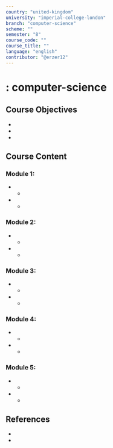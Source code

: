 ```yaml
---
country: "united-kingdom"
university: "imperial-college-london"
branch: "computer-science"
scheme: ""
semester: "8"
course_code: ""
course_title: ""
language: "english"
contributor: "@erzer12"
---
```

# : computer-science

## Course Objectives
* 
* 
* 

## Course Content
### Module 1: 
* 
  - 
* 
  - 

### Module 2: 
* 
  - 
* 
  - 

### Module 3: 
* 
  - 
* 
  - 

### Module 4: 
* 
  - 
* 
  - 

### Module 5: 
* 
  - 
* 
  - 

## References
* 
* 
